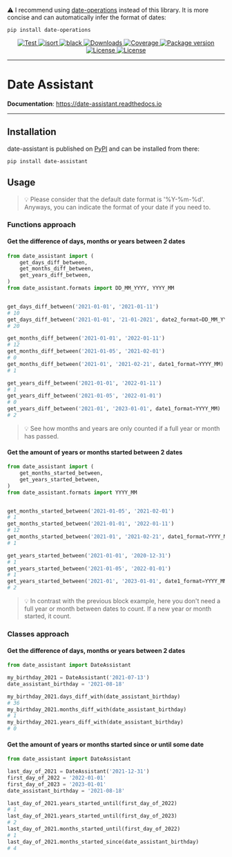 ⚠️ I recommend using [date-operations](https://github.com/jalvaradosegura/date-operations) instead of this library. It is more concise and can automatically infer the format of dates:

```
pip install date-operations
```

<p align="center">

  <a href="https://github.com/jalvaradosegura/date-assistant/actions?query=workflow%3ATests" target="_blank">
    <img src="https://github.com/jalvaradosegura/date-assistant/actions/workflows/tests.yml/badge.svg" alt="Test">
  </a>

  <a href="https://pycqa.github.io/isort/" target="_blank">
    <img src="https://img.shields.io/badge/%20imports-isort-%231674b1?style=flat&labelColor=ef8336" alt="isort">
  </a>

  <a href="https://github.com/psf/black" target="_blank">
    <img src="https://img.shields.io/badge/code%20style-black-000000.svg" alt="black">
  </a>

  <a href="https://pepy.tech/project/date-assistant" target="_blank">
    <img src="https://pepy.tech/badge/date-assistant" alt="Downloads">
  </a>

  <a href="https://codecov.io/gh/jalvaradosegura/date-assistant" target="_blank">
    <img src="https://img.shields.io/codecov/c/github/jalvaradosegura/date-assistant?color=%2334D058" alt="Coverage">
  </a>

  <a href="https://pypi.org/project/date-assistant" target="_blank">
    <img src="https://img.shields.io/pypi/v/date-assistant?color=%2334D058&label=pypi%20package" alt="Package version">
  </a>

  <a href="https://github.com/jalvaradosegura/date_assistant/blob/main/LICENSE" target="_blank">
    <img src="https://img.shields.io/github/license/jalvaradosegura/date_assistant" alt="License">
  </a>

  <a href="https://www.python.org/doc/versions/" target="_blank">
    <img src="https://img.shields.io/badge/Python-%5E3.7-pink" alt="License">
  </a>

</p>

---

# Date Assistant

**Documentation**: https://date-assistant.readthedocs.io

---

## Installation
date-assistant is published on [PyPI](https://pypi.org/project/date-assistant/) and can be installed from there:
```
pip install date-assistant
```

## Usage
> 💡 Please consider that the default date format is '%Y-%m-%d'. Anyways, you can indicate the format of your date if you need to.

### Functions approach

#### Get the difference of days, months or years between 2 dates
```py
from date_assistant import (
    get_days_diff_between,
    get_months_diff_between,
    get_years_diff_between,
)
from date_assistant.formats import DD_MM_YYYY, YYYY_MM


get_days_diff_between('2021-01-01', '2021-01-11')
# 10
get_days_diff_between('2021-01-01', '21-01-2021', date2_format=DD_MM_YYYY)
# 20

get_months_diff_between('2021-01-01', '2022-01-11')
# 12
get_months_diff_between('2021-01-05', '2021-02-01')
# 0
get_months_diff_between('2021-01', '2021-02-21', date1_format=YYYY_MM)
# 1

get_years_diff_between('2021-01-01', '2022-01-11')
# 1
get_years_diff_between('2021-01-05', '2022-01-01')
# 0
get_years_diff_between('2021-01', '2023-01-01', date1_format=YYYY_MM)
# 2
```
> 💡 See how months and years are only counted if a full year or month has passed.

#### Get the amount of years or months started between 2 dates
```py
from date_assistant import (
    get_months_started_between,
    get_years_started_between,
)
from date_assistant.formats import YYYY_MM


get_months_started_between('2021-01-05', '2021-02-01')
# 1
get_months_started_between('2021-01-01', '2022-01-11')
# 12
get_months_started_between('2021-01', '2021-02-21', date1_format=YYYY_MM)
# 1

get_years_started_between('2021-01-01', '2020-12-31')
# 1
get_years_started_between('2021-01-05', '2022-01-01')
# 1
get_years_started_between('2021-01', '2023-01-01', date1_format=YYYY_MM)
# 2
```

> 💡 In contrast with the previous block example, here you don't need a full year or month between dates to count. If a new year or month started, it count.

### Classes approach

#### Get the difference of days, months or years between 2 dates
```py
from date_assistant import DateAssistant

my_birthday_2021 = DateAssistant('2021-07-13')
date_assistant_birthday = '2021-08-18'

my_birthday_2021.days_diff_with(date_assistant_birthday)
# 36
my_birthday_2021.months_diff_with(date_assistant_birthday)
# 1
my_birthday_2021.years_diff_with(date_assistant_birthday)
# 0
```

#### Get the amount of years or months started since or until some date
```py
from date_assistant import DateAssistant

last_day_of_2021 = DateAssistant('2021-12-31')
first_day_of_2022 = '2022-01-01'
first_day_of_2023 = '2023-01-01'
date_assistant_birthday = '2021-08-18'

last_day_of_2021.years_started_until(first_day_of_2022)
# 1
last_day_of_2021.years_started_until(first_day_of_2023)
# 2
last_day_of_2021.months_started_until(first_day_of_2022)
# 1
last_day_of_2021.months_started_since(date_assistant_birthday)
# 4
```
